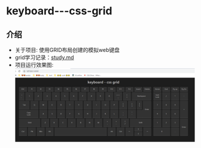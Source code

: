 # keyboard---css-grid

## 介绍
* 关于项目: 使用GRID布局创建的模拟web键盘 <br>
* grid学习记录：[study.md](https://github.com/zzZZ-ssq/keyboard---css-grid/blob/master/study.md)
* 项目运行效果图: <br>
![result img](https://github.com/zzZZ-ssq/keyboard---css-grid/blob/master/git_img/live.png)


